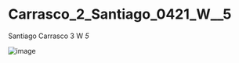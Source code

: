 # Carrasco_2_Santiago_0421_W__5
Santiago Carrasco 3 W *5*


![image](https://github.com/user-attachments/assets/bdcd7481-b05c-4a9f-99a8-16ee7f070718)
